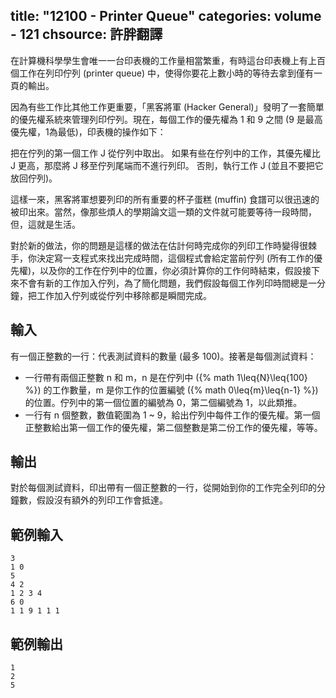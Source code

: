 title: "12100 - Printer Queue"
categories: volume - 121
chsource: 許胖翻譯
---

在計算機科學學生會唯一一台印表機的工作量相當繁重，有時這台印表機上有上百個工作在列印佇列 (printer queue) 中，使得你要花上數小時的等待去拿到僅有一頁的輸出。

因為有些工作比其他工作更重要，「黑客將軍 (Hacker General)」發明了一套簡單的優先權系統來管理列印佇列。現在，每個工作的優先權為 1 和 9 之間 (9 是最高優先權，1為最低)，印表機的操作如下：

把在佇列的第一個工作 J 從佇列中取出。
如果有些在佇列中的工作，其優先權比 J 更高，那麼將 J 移至佇列尾端而不進行列印。
否則，執行工作 J (並且不要把它放回佇列)。

這樣一來，黑客將軍想要列印的所有重要的杯子蛋糕 (muffin) 食譜可以很迅速的被印出來。當然，像那些煩人的學期論文這一類的文件就可能要等待一段時間，但，這就是生活。

對於新的做法，你的問題是這樣的做法在估計何時完成你的列印工作時變得很棘手，你決定寫一支程式來找出完成時間，這個程式會給定當前佇列 (所有工作的優先權)，以及你的工作在佇列中的位置，你必須計算你的工作何時結束，假設接下來不會有新的工作加入佇列，為了簡化問題，我們假設每個工作列印時間總是一分鐘，把工作加入佇列或從佇列中移除都是瞬間完成。

## 輸入 ##

有一個正整數的一行：代表測試資料的數量 (最多 100)。接著是每個測試資料：

- 一行帶有兩個正整數 n 和 m，n 是在佇列中 ({% math 1\leq{N}\leq{100} %}) 的工作數量，m 是你工作的位置編號 ({% math 0\leq{m}\leq{n-1} %}) 的位置。佇列中的第一個位置的編號為 0，第二個編號為 1，以此類推。
- 一行有 n 個整數，數值範圍為 1 \~ 9，給出佇列中每件工作的優先權。第一個正整數給出第一個工作的優先權，第二個整數是第二份工作的優先權，等等。

## 輸出 ##

對於每個測試資料，印出帶有一個正整數的一行，從開始到你的工作完全列印的分鐘數，假設沒有額外的列印工作會抵達。

## 範例輸入 ##

``` text
3
1 0
5
4 2
1 2 3 4
6 0
1 1 9 1 1 1
```

## 範例輸出 ##

``` text
1
2
5
```